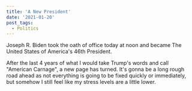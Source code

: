 ```yaml
---
title: 'A New President'
date: '2021-01-20'
post_tags:
  - Politics
---
```


Joseph R. Biden took the oath of office today at noon and became The United States of America's 46th President.
<!-- excerpt -->

After the last 4 years of what I would take Trump's words and call "American Carnage", a new page has turned. It's gonna be a long rough road ahead as not everything is going to be fixed quickly or immediately, but somehow I still feel like my stress levels are a little lower.
